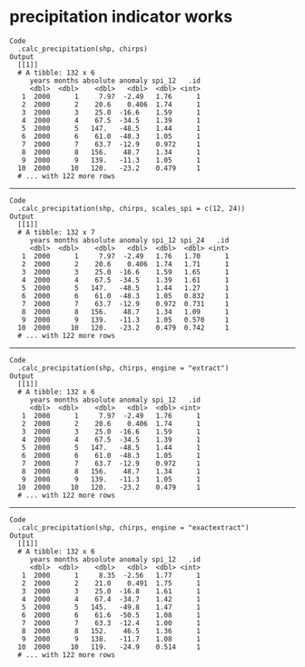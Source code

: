 # precipitation indicator works

    Code
      .calc_precipitation(shp, chirps)
    Output
      [[1]]
      # A tibble: 132 x 6
         years months absolute anomaly spi_12   .id
         <dbl>  <dbl>    <dbl>   <dbl>  <dbl> <int>
       1  2000      1     7.97  -2.49   1.76      1
       2  2000      2    20.6    0.406  1.74      1
       3  2000      3    25.0  -16.6    1.59      1
       4  2000      4    67.5  -34.5    1.39      1
       5  2000      5   147.   -48.5    1.44      1
       6  2000      6    61.0  -48.3    1.05      1
       7  2000      7    63.7  -12.9    0.972     1
       8  2000      8   156.    48.7    1.34      1
       9  2000      9   139.   -11.3    1.05      1
      10  2000     10   120.   -23.2    0.479     1
      # ... with 122 more rows
      

---

    Code
      .calc_precipitation(shp, chirps, scales_spi = c(12, 24))
    Output
      [[1]]
      # A tibble: 132 x 7
         years months absolute anomaly spi_12 spi_24   .id
         <dbl>  <dbl>    <dbl>   <dbl>  <dbl>  <dbl> <int>
       1  2000      1     7.97  -2.49   1.76   1.70      1
       2  2000      2    20.6    0.406  1.74   1.71      1
       3  2000      3    25.0  -16.6    1.59   1.65      1
       4  2000      4    67.5  -34.5    1.39   1.61      1
       5  2000      5   147.   -48.5    1.44   1.27      1
       6  2000      6    61.0  -48.3    1.05   0.832     1
       7  2000      7    63.7  -12.9    0.972  0.731     1
       8  2000      8   156.    48.7    1.34   1.09      1
       9  2000      9   139.   -11.3    1.05   0.570     1
      10  2000     10   120.   -23.2    0.479  0.742     1
      # ... with 122 more rows
      

---

    Code
      .calc_precipitation(shp, chirps, engine = "extract")
    Output
      [[1]]
      # A tibble: 132 x 6
         years months absolute anomaly spi_12   .id
         <dbl>  <dbl>    <dbl>   <dbl>  <dbl> <int>
       1  2000      1     7.97  -2.49   1.76      1
       2  2000      2    20.6    0.406  1.74      1
       3  2000      3    25.0  -16.6    1.59      1
       4  2000      4    67.5  -34.5    1.39      1
       5  2000      5   147.   -48.5    1.44      1
       6  2000      6    61.0  -48.3    1.05      1
       7  2000      7    63.7  -12.9    0.972     1
       8  2000      8   156.    48.7    1.34      1
       9  2000      9   139.   -11.3    1.05      1
      10  2000     10   120.   -23.2    0.479     1
      # ... with 122 more rows
      

---

    Code
      .calc_precipitation(shp, chirps, engine = "exactextract")
    Output
      [[1]]
      # A tibble: 132 x 6
         years months absolute anomaly spi_12   .id
         <dbl>  <dbl>    <dbl>   <dbl>  <dbl> <int>
       1  2000      1     8.35  -2.56   1.77      1
       2  2000      2    21.0    0.491  1.75      1
       3  2000      3    25.0  -16.8    1.61      1
       4  2000      4    67.4  -34.7    1.42      1
       5  2000      5   145.   -49.8    1.47      1
       6  2000      6    61.6  -50.5    1.08      1
       7  2000      7    63.3  -12.4    1.00      1
       8  2000      8   152.    46.5    1.36      1
       9  2000      9   138.   -11.7    1.08      1
      10  2000     10   119.   -24.9    0.514     1
      # ... with 122 more rows
      

